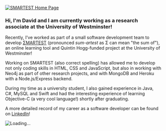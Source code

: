 
[<img src="https://i.imgur.com/xYqkEnQ.png" alt="SMARTEST Home Page">](https://smartestknowledge.org/)

### Hi, I'm David and I am currently working as a research associate at the University of Westminster!

Recently, I've worked as part of a small software development team to develop [ΣMARTEST](https://smartestknowledge.org/) (pronounced _sum-artest_ as Σ can mean "the sum of"), an online learning tool and Quintin Hogg-funded project at the University of Westminster!

<p>Working on SMARTEST (also correct spelling) has allowed me to develop not only coding skills in HTML, CSS and JavaScript, but also in working with Neo4j as part of other research projects, and with MongoDB and Heroku with a Node.js/Express backend.</p>

<p>During my time as a university student, I also gained experience in Java, C#, MySQL and Swift and had the interesting experience of learning Objective-C (a very cool language!) shortly after graduating.</p>
  
A more detailed record of my career as a software developer can be found on [LinkedIn](https://www.linkedin.com/in/david-chan-you-fee-2533b3148/)!

<img src="https://camo.githubusercontent.com/2f1129a167b389f308a882946e000a12fde250e535945443037c81894c1ca09a/68747470733a2f2f6769746875622e6769746875626173736574732e636f6d2f696d616765732f7370696e6e6572732f6f63746f6361742d7370696e6e65722d3132382e676966" alt="Loading...">

<!--
**davidchan125/davidchan125** is a ✨ _special_ ✨ repository because its `README.md` (this file) appears on your GitHub profile.

Here are some ideas to get you started:

- 🔭 I’m currently working on ...
- 🌱 I’m currently learning ...
- 👯 I’m looking to collaborate on ...
- 🤔 I’m looking for help with ...
- 💬 Ask me about ...
- 📫 How to reach me: ...
- 😄 Pronouns: ...
- ⚡ Fun fact: ...
-->
